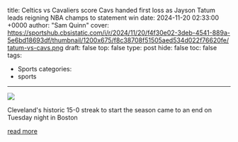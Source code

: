 title: Celtics vs Cavaliers score Cavs handed first loss as Jayson Tatum leads reigning NBA champs to statement win
date: 2024-11-20 02:33:00 +0000
author: "Sam Quinn"
cover: https://sportshub.cbsistatic.com/i/r/2024/11/20/f4f30e02-3deb-4541-889a-5e6bd18693df/thumbnail/1200x675/f8c38708f51505aed534d022f76620fe/tatum-vs-cavs.png
draft: false
top: false
type: post
hide: false
toc: false
tags:
  - Sports
categories:
  - sports
---

![](https://sportshub.cbsistatic.com/i/r/2024/11/20/f4f30e02-3deb-4541-889a-5e6bd18693df/thumbnail/1200x675/f8c38708f51505aed534d022f76620fe/tatum-vs-cavs.png)

Cleveland's historic 15-0 streak to start the season came to an end on Tuesday night in Boston

[read more](https://www.cbssports.com/nba/news/celtics-vs-cavaliers-score-cavs-handed-first-loss-as-jayson-tatum-leads-reigning-nba-champs-to-statement-win/live/)
